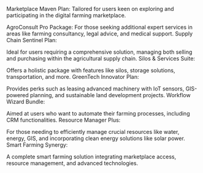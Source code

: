 Marketplace Maven Plan:
Tailored for users keen on exploring and participating in the digital farming marketplace.

AgroConsult Pro Package:
For those seeking additional expert services in areas like farming consultancy, legal advice, and medical support.
Supply Chain Sentinel Plan:

Ideal for users requiring a comprehensive solution, managing both selling and purchasing within the agricultural supply chain.
Silos & Services Suite:

Offers a holistic package with features like silos, storage solutions, transportation, and more.
GreenTech Innovator Plan:

Provides perks such as leasing advanced machinery with IoT sensors, GIS-powered planning, and sustainable land development projects.
Workflow Wizard Bundle:

Aimed at users who want to automate their farming processes, including CRM functionalities.
Resource Manager Plus:

For those needing to efficiently manage crucial resources like water, energy, GIS, and incorporating clean energy solutions like solar power.
Smart Farming Synergy:

A complete smart farming solution integrating marketplace access, resource management, and advanced technologies.

<!--
Farmers Plan:

Seedling Package
Crop Care Plan
Harvest Essentials
Premium Plan:

Grove Guardian
Orchard Pro Plan
Harvest Plus Package
GIS and Auth Plan:

Precision Farming Suite
GeoHarvest Master
AuthAgro Max Plan

 -->

<!--
Farmers Plan:
Platform:

Access to the Farmex Cloud platform.
Account Access:

Basic account access features.
Custom Domains:

Standard/custom subdomains for user accounts.
Receipts Forward:

Basic receipt forwarding functionality.
Supplier Management:

Basic supplier management features.
Features:

Essential features for farm management and basic SaaS functionalities.
Generate Public URLs:

Ability to generate public URLs for shared data.
API Integrations:

Limited API integrations.
Extra Add-ons:

Optional extra features available for purchase.
Admin Roles:

Basic admin roles for account management.
Premium Plan:
Platform:

Enhanced access to Farmex Cloud with additional features.
Account Access:

Advanced account access controls.
Custom Domains:

Advanced custom domain options.
Receipts Forward:

Enhanced receipt forwarding capabilities.
Supplier Management:

Advanced supplier management features.
Features:

Comprehensive features for farm management and advanced SaaS functionalities.
Generate Public URLs:

Advanced public URL generation.
API Integrations:

Extended API integrations.
Admin Roles:

Advanced admin roles and permissions.
Enterprise Add-ons:

Additional enterprise-level features.
Support:

Priority customer support.
GIS and Auth Plan:
Platform:

Full access to Farmex Cloud with GIS integration and advanced authentication.
Account Access:

Highly scalable and secure authentication.
Custom Domains:

Advanced custom domain options.
Receipts Forward:

Enhanced receipt forwarding capabilities.
Supplier Management:

Advanced supplier management features.
Features:

Cloud-first ML, GIS, and advanced SaaS functionalities.
Generate Public URLs:

Advanced public URL generation.
API Integrations:

Full API integrations.
Admin Roles:

Highly granular admin roles and permissions.
Enterprise Add-ons:

Additional enterprise-level features.
Support:

Premium customer support with additional audits and tools.
Custom Connection:

Custom connections and integrations.
This breakdown provides a tiered approach to your SaaS packages, offering increasing levels of features and capabilities as users move up the plans.
 -->
